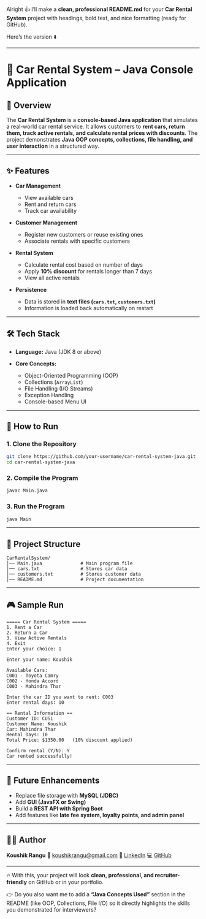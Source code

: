 Alright 👍 I’ll make a **clean, professional README.md** for your **Car Rental System** project with headings, bold text, and nice formatting (ready for GitHub).

Here’s the version ⬇️

---

# 🚗 **Car Rental System – Java Console Application**

## 📌 **Overview**

The **Car Rental System** is a **console-based Java application** that simulates a real-world car rental service.
It allows customers to **rent cars, return them, track active rentals, and calculate rental prices with discounts**.
The project demonstrates **Java OOP concepts, collections, file handling, and user interaction** in a structured way.

---

## ✨ **Features**

* **Car Management**

  * View available cars
  * Rent and return cars
  * Track car availability

* **Customer Management**

  * Register new customers or reuse existing ones
  * Associate rentals with specific customers

* **Rental System**

  * Calculate rental cost based on number of days
  * Apply **10% discount** for rentals longer than 7 days
  * View all active rentals

* **Persistence**

  * Data is stored in **text files (`cars.txt`, `customers.txt`)**
  * Information is loaded back automatically on restart

---

## 🛠️ **Tech Stack**

* **Language:** Java (JDK 8 or above)
* **Core Concepts:**

  * Object-Oriented Programming (OOP)
  * Collections (`ArrayList`)
  * File Handling (I/O Streams)
  * Exception Handling
  * Console-based Menu UI

---

## 🚀 **How to Run**

### 1. Clone the Repository

```bash
git clone https://github.com/your-username/car-rental-system-java.git
cd car-rental-system-java
```

### 2. Compile the Program

```bash
javac Main.java
```

### 3. Run the Program

```bash
java Main
```

---

## 📂 **Project Structure**

```
CarRentalSystem/
│── Main.java              # Main program file
│── cars.txt               # Stores car data
│── customers.txt          # Stores customer data
│── README.md              # Project documentation
```

---

## 🎮 **Sample Run**

```
===== Car Rental System =====
1. Rent a Car
2. Return a Car
3. View Active Rentals
4. Exit
Enter your choice: 1

Enter your name: Koushik

Available Cars:
C001 - Toyota Camry
C002 - Honda Accord
C003 - Mahindra Thar

Enter the car ID you want to rent: C003
Enter rental days: 10

== Rental Information ==
Customer ID: CUS1
Customer Name: Koushik
Car: Mahindra Thar
Rental Days: 10
Total Price: $1350.00   (10% discount applied)

Confirm rental (Y/N): Y
Car rented successfully!
```

---

## 🔮 **Future Enhancements**

* Replace file storage with **MySQL (JDBC)**
* Add **GUI (JavaFX or Swing)**
* Build a **REST API with Spring Boot**
* Add features like **late fee system, loyalty points, and admin panel**

---

## 👨‍💻 **Author**

**Koushik Rangu**
📧 [koushikrangu@gmail.com](mailto:koushikrangu@gmail.com)
💼 [LinkedIn](https://www.linkedin.com/in/koushik-rangu-17a81328a)
💻 [GitHub](https://github.com/Koushik050)

---

🔥 With this, your project will look **clean, professional, and recruiter-friendly** on GitHub or in your portfolio.

👉 Do you also want me to add a **“Java Concepts Used”** section in the README (like OOP, Collections, File I/O) so it directly highlights the skills you demonstrated for interviewers?
